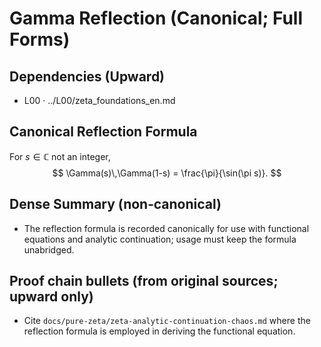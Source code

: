 # Gamma Reflection (Canonical; Full Forms)

## Dependencies (Upward)
- L00 · ../L00/zeta_foundations_en.md

## Canonical Reflection Formula
For $s\in\mathbb{C}$ not an integer,
$$
\Gamma(s)\,\Gamma(1-s) = \frac{\pi}{\sin(\pi s)}.
$$

## Dense Summary (non‑canonical)
- The reflection formula is recorded canonically for use with functional equations and analytic continuation; usage must keep the formula unabridged.

## Proof chain bullets (from original sources; upward only)
- Cite `docs/pure-zeta/zeta-analytic-continuation-chaos.md` where the reflection formula is employed in deriving the functional equation.
